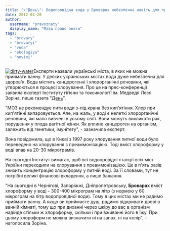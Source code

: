 ```yaml
---
title: "\"День\": Водопровідна вода у Броварах небезпечна навіть для прийому ванни"
date: 2012-04-26
author: 
  username: "pravoznaty"
  display_name: "Маєш право знати"
tags: 
  - "brovary"
  - "brovaryi"
  - "voda"
  - "ekologiya"
  - "novini"
---
```


[![](https://mpz.brovary.org/wp-content/uploads/2012/04/dirty-water.jpg "dirty-water")](https://mpz.brovary.org/wp-content/uploads/2012/04/dirty-water.jpg)Експерти назвали українські міста, в яких не можна приймати ванну. У деяких українських містах вода дуже небезпечна для здоров'я. Вода містить канцерогенні і хлорорганічні речовини, які утворюються в процесі хлорування. Про це на прес-конференції заявила експерт Інституту гігієни та токсикології ім. Медведя Леся Зоріна, пише газета "[День](https://www.day.kiev.ua/3046879)".

"МОЗ не рекомендує пити води з-під крана без кип'ятіння. Хлор при кип'ятінні випаровується. Але, на жаль, у воді є нелеткі хлорорганічні речовини, які мало вивчені в усьому світі. Вони можуть викликати рак, порушення у плода вагітної жінки. Як вплине канцероген на організм, залежить від генетики, імунітету", - зазначила експерт.

Вона повідомила, що в Києві з 1997 року хлорування питної води було переведено на хлорування з преаммонізацією. Тоді вміст хлороформу у воді впав на 20-30 мікрограмів.

На сьогодні Інститут вимагає, щоб всі водопровідні станції всіх міст України переходили на хлорування з преаммонізацією. Це в п'ять разів знизить концентрацію хлороформу у питній воді. За її словами, тут не потрібні великі фінансові вкладення, а лише бажання.

"На сьогодні в Чернігові, Запоріжжі, Дніпропетровську, **Броварах** вміст хлороформу у воді - 300-400 мікрограм на літр (з нормою у 60 мікрограм на літр водопровідної води). Тому в цих містах ми не радимо приймати ванну. А якщо ви приймаєте душ, радимо відкривати двері в ванній кімнаті, тому що при диханні через шкіру до вас в організм надійде стільки ж хлороформу, скільки і при вживанні його в їжу. При цьому хлороформ не можна визначити ні на запах, ні на колір", - наголосила Зоріна.

